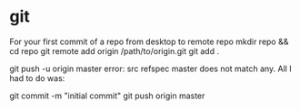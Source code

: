 # git
For your first commit of a repo from desktop to remote repo
mkdir repo && cd repo
git remote add origin /path/to/origin.git
git add .


git push -u origin master
error: src refspec master does not match any.
All I had to do was:

git commit -m "initial commit"
git push origin master
